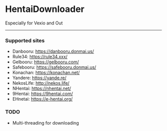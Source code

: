 # HentaiDownloader
Especially for Vexio and Out

---

### Supported sites
- Danbooru: https://danbooru.donmai.us/
- Rule34: https://rule34.xxx/
- Gelbooru: https://gelbooru.com/
- Safebooru: https://safebooru.donmai.us/
- Konachan: https://konachan.net/
- Yandere: https://yande.re/
- NekosLife: http://nekos.life/
- NHentai: https://nhentai.net/
- 9Hentai: https://9hentai.com/
- EHnetai: https://e-hentai.org/

### TODO
- Multi-threading for downloading
